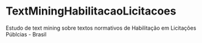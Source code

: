 # TextMiningHabilitacaoLicitacoes
Estudo de text mining sobre textos normativos de Habilitação em Licitações Públcias - Brasil
